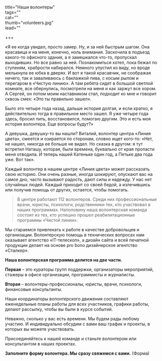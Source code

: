 title="Наши волонтеры"  
tags=""  
cat=""  
thumb="volunteers.jpg"  
lead=""  

+++

«Я ее когда увидел, просто замер. Ну, и за ней быстрым шагом. Она красавица и на меня, конечно, ноль внимания. Заскочила в подъезд какого-то офисного здания, а я замешкался что-то, пропускал выходивших. Но все равно за ней. Познакомиться хотел, пока бежал по ступеням, храбрости набирался. Немного упустил из виду, но вроде мелькнула ее юбка в дверях. И вот я такой красавчик, не соображая ничего, так и заваливаюсь с баклажкой пива, с косым рылом и перегаром в «Чистую линию». А там ребята сидят в большой светлой комнате, все обернулись, посмотрели на меня и как заржут все хором. А Сергей, он потом моим наставником стал, подходит ко мне и говорит сквозь смех: «Это ты правильно зашел».

Было это четыре года назад, дальше история долгая, и если кратко, я действительно тогда в правильное место зашел. Я уже четыре года здесь, бросил пить, восстановился, помогаю другим. Это и есть моя история волонтера. Еще вопросы будут?»

А девушка, девушку-то вы нашли? Виталий, волонтер центра «Линия цвета», смеется и озирается по сторонам, словно ищет кого-то:
«Нет, не нашел, никогда ее больше не видел. Но сказка в другом: я тут встретил Наташу, которая, были времена, буквально от края пропасти меня отводила. И теперь нашей Катеньке один год, а Петьке два года уже. Вот так».

Каждый волонтер в нашем центре «Линия цвета» может рассказать свою историю. Они очень разные, иногда шокируют, опускают вас на самое дно, часто вызывают радость, дают силы и надежду. У нас нет случайных людей. Каждый приходит со своей бедой, а излечившись или получив помощь от других, остается, чтобы помогать.

> В центре работают 112 волонтеров. Среди них профессиональные врачи, юристы, психологи, родственники тех, кто участвовал в наших программах. Наполовину наша волонтерская команда состоит из тех, кто успешно прошел реабилитационные программы «Чистой линии».

Мы стараемся привлекать к работе в качестве добровольцев и организации. Волонтерскую помощь в технических вопросах нам оказывает агентство «IT-телескоп», а дизайн сайта и всей печатной продукции делает на основе pro bono дизайнерское агентство «Сталкер».

**Наша волонтерская программа делится на две части.**

**Первая** – это кураторы групп поддержки, организаторы мероприятий, стажеры в офисе организации, программисты и журналисты.

**Вторая** – волонтеры-профессионалы, юристы, врачи, психологи, финансовые консультанты.

Наши координаторы волонтерского движения составляют еженедельные планы работы для всех участников, графики работы, делают рассылку, чтобы вы были в курсе событий.

Неважно, сколько у вас есть времени. Мы будем рады любому участию. И индивидуально обсудим с вами ваш график и проекты, в которых вы можете участвовать.

Присоединяйтесь к нашей команде и станьте волонтером или консультантом в наших проектах.

**Заполните форму волонтера. Мы сразу свяжемся с вами.** (Форма)
 
